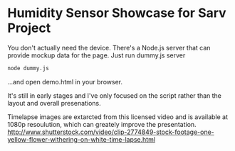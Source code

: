 # Humidity Sensor Showcase for Sarv Project
You don't actually need the device. There's a Node.js server that can provide mockup data for the page.
Just run dummy.js server 
```bash
node dummy.js
```
...and open demo.html in your browser.

It's still in early stages and I've only focused on the script rather than the layout and overall presenations.

Timelapse images are extarcted from this licensed video and is available at 1080p resoulution, which can greately improve the presentation.
http://www.shutterstock.com/video/clip-2774849-stock-footage-one-yellow-flower-withering-on-white-time-lapse.html



